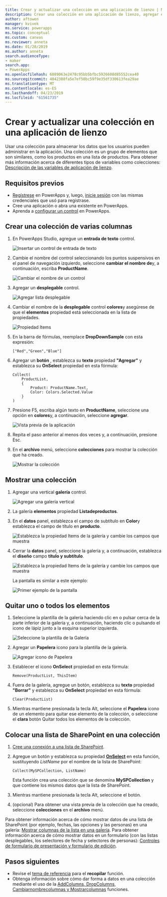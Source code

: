 ```yaml
---
title: Crear y actualizar una colección en una aplicación de lienzo | Microsoft Docs
description: Crear una colección en una aplicación de lienzo, agregar elementos a la colección y quitar uno o todos los elementos
author: aftowen
manager: kvivek
ms.service: powerapps
ms.topic: conceptual
ms.custom: canvas
ms.reviewer: anneta
ms.date: 01/28/2019
ms.author: anneta
search.audienceType:
- maker
search.app:
- PowerApps
ms.openlocfilehash: 6089063e2478c95bb5bfbc5926608d85552cea40
ms.sourcegitcommit: 4042388fa5e7ef50bc59f9e35df330613fea29ae
ms.translationtype: MT
ms.contentlocale: es-ES
ms.lasthandoff: 04/23/2019
ms.locfileid: "61561735"
---
```

# <a name="create-and-update-a-collection-in-a-canvas-app"></a>Crear y actualizar una colección en una aplicación de lienzo

Usar una colección para almacenar los datos que los usuarios pueden administrar en la aplicación. Una colección es un grupo de elementos que son similares, como los productos en una lista de productos. Para obtener más información acerca de diferentes tipos de variables como colecciones: [Descripción de las variables de aplicación de lienzo](working-with-variables.md).

## <a name="prerequisites"></a>Requisitos previos

- [Regístrese](../signup-for-powerapps.md) en PowerApps y, luego, [inicie sesión](https://web.powerapps.com?utm_source=padocs&utm_medium=linkinadoc&utm_campaign=referralsfromdoc) con las mismas credenciales que usó para registrase.
- Cree una aplicación o abra una existente en PowerApps.
- Aprenda a [configurar un control](add-configure-controls.md) en PowerApps.

## <a name="create-a-multicolumn-collection"></a>Crear una colección de varias columnas

1. En PowerApps Studio, agregue un **entrada de texto** control.

    ![Insertar un control de entrada de texto](./media/create-update-collection/add-textbox.png)

1. Cambie el nombre del control seleccionando los puntos suspensivos en el panel de navegación izquierdo, seleccione **cambiar el nombre de**y, a continuación, escriba **ProductName**.

    ![Cambiar el nombre de un control](./media/create-update-collection/rename-textbox.png)

1. Agregar un **desplegable** control.

    ![Agregar lista desplegable](./media/create-update-collection/add-dropdown.png)

1. Cambiar el nombre de la **desplegable** control **colores**y asegúrese de que el **elementos** propiedad está seleccionada en la lista de propiedades.

    ![Propiedad Items](./media/create-update-collection/items-property.png)

1. En la barra de fórmulas, reemplace **DropDownSample** con esta expresión:

    `["Red","Green","Blue"]`

1. Agregar un **botón** , establezca su **texto** propiedad **"Agregar"** y establezca su **OnSelect** propiedad en esta fórmula:

    ```powerapps-dot
    Collect(
        ProductList,
        {
            Product: ProductName.Text,
            Color: Colors.Selected.Value
        }
    )
    ```

1. Presione F5, escriba algún texto en **ProductName**, seleccione una opción en **colores**y, a continuación, seleccione **agregar**.

    ![Vista previa de la aplicación](./media/create-update-collection/preview-add.png)

1. Repita el paso anterior al menos dos veces y, a continuación, presione Esc.

1. En el **archivo** menú, seleccione **colecciones** para mostrar la colección que ha creado.

    ![Mostrar la colección](./media/create-update-collection/show-collection.png)

## <a name="show-a-collection"></a>Mostrar una colección

1. Agregar una vertical **galería** control.

    ![Agregar una galería vertical](./media/create-update-collection/add-gallery.png)

1. La galería **elementos** propiedad **Listadeproductos**.

1. En el **datos** panel, establezca el campo de subtítulo en **Color**y establezca el campo de título en **producto**.

    ![Establezca la propiedad Items de la galería y cambie los campos que muestra](./media/create-update-collection/configure-gallery.png)

1. Cerrar la **datos** panel, seleccione la galería y, a continuación, establezca el **diseño** campo **título y subtítulo**.

    ![Establezca la propiedad Items de la galería y cambie los campos que muestra](./media/create-update-collection/change-layout.png)

    La pantalla es similar a este ejemplo:

    ![Primer ejemplo de la pantalla](./media/create-update-collection/screen-example1.png)

## <a name="remove-one-or-all-items"></a>Quitar uno o todos los elementos

1. Seleccione la plantilla de la galería haciendo clic en o pulsar cerca de la parte inferior de la galería y, a continuación, haciendo clic o pulsando el icono de lápiz junto a la esquina superior izquierda.

    ![Seleccione la plantilla de la Galería](./media/create-update-collection/select-template.png)

1. Agregar un **Papelera** icono para la plantilla de la galería.

    ![Agregar icono de Papelera](./media/create-update-collection/trash-icon.png)

1. Establecer el icono **OnSelect** propiedad en esta fórmula:

    `Remove(ProductList, ThisItem)`

1. Fuera de la galería, agregue un botón, establezca su **texto** propiedad **"Borrar"** y establezca su **OnSelect** propiedad en esta fórmula:

    `Clear(ProductList)`

1. Mientras mantiene presionada la tecla Alt, seleccione el **Papelera** icono de un elemento para quitar ese elemento de la colección, o seleccione el **clara** botón Quitar todos los elementos de la colección.

## <a name="put-a-sharepoint-list-into-a-collection"></a>Colocar una lista de SharePoint en una colección

1. [Cree una conexión a una lista de SharePoint](connections/connection-sharepoint-online.md#create-a-connection).

1. Agregue un botón y establezca su propiedad **[OnSelect](controls/properties-core.md)** en esta función, sustituyendo *ListName* por el nombre de la lista de SharePoint:<br>

    `Collect(MySPCollection, ListName)`

    Esta función crea una colección que se denomina **MySPCollection** y que contiene los mismos datos que la lista de SharePoint.

1. Mientras mantiene presionada la tecla Alt, seleccione el botón.

1. (opcional) Para obtener una vista previa de la colección que ha creado, seleccione **colecciones** en el **archivo** menú.

Para obtener información acerca de cómo mostrar datos de una lista de SharePoint (por ejemplo, fechas, las opciones y las personas) en una galería: [Mostrar columnas de la lista en una galería](connections/connection-sharepoint-online.md#show-list-columns-in-a-gallery). Para obtener información acerca de cómo mostrar datos en un formulario (con las listas desplegables, los selectores de fecha y selectores de personas): [Controles de formulario de presentación y formulario de edición](controls/control-form-detail.md).

## <a name="next-steps"></a>Pasos siguientes

- Revise el [tema de referencia](functions/function-clear-collect-clearcollect.md) para el **recopilar** función.
- Obtenga información sobre cómo dar forma a datos en una colección mediante el uso de la [AddColumns, DropColumns, Cambiarnombrecolumnas y Mostrarcolumnas](functions/function-table-shaping.md) funciones.
